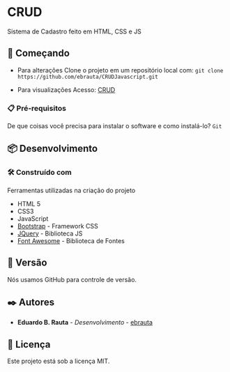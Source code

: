 # CRUD

Sistema de Cadastro feito em  HTML, CSS e JS

## 🚀 Começando

* Para alterações
Clone o projeto em um repositório local com:
``` git clone https://github.com/ebrauta/CRUDJavascript.git ```

* Para visualizações
Acesso: [CRUD](https://ebrauta.github.io/CRUDJavascript/)



### 📋 Pré-requisitos
De que coisas você precisa para instalar o software e como instalá-lo?
``` Git ```

## 📦 Desenvolvimento
### 🛠️ Construído com
Ferramentas utilizadas na criação do projeto
* HTML 5
* CSS3
* JavaScript
* [Bootstrap](https://github.com/twbs/bootstrap/releases/download/v5.0.2/bootstrap-5.0.2-dist.zip) - Framework CSS
* [JQuery](https://code.jquery.com/jquery-3.6.0.min.js) - Biblioteca JS
* [Font Awesome](https://fontawesome.com/v4/icons/) - Biblioteca de Fontes

## 📌 Versão
Nós usamos GitHub para controle de versão.

## ✒️ Autores
* **Eduardo B. Rauta** - *Desenvolvimento* - [ebrauta](https://github.com/ebrauta)

## 📄 Licença
Este projeto está sob a licença MIT.
